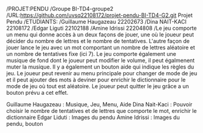 /PROJET:PENDU
/Groupe BI-TD4-groupe2
/URL:https://github.com/uvsq22108172/projet-pendu-BI-TD4-G2.git
Projet Pendu
/ETUDIANTS:
/Guillaume Haugazeau 22202673
/Dina NAIT-KACI 22108172
/Edgar Liguti 22102188
/Amine Idrissi 22204808
/Le jeu comporte un menu qui donne accès à un deux façons de jouer, une où le joueur peut décider du nombre de lettres et le nombre de tentatives. L'autre façon de jouer lance le jeu avec un mot comportant un nombre de lettres aléatoire et un nombre de tentatives fixe (ici 7).
Le jeu comporte également une musique de fond dont le joueur peut modifier le volume, il peut égalmenent muter la musique. Il y a également un bouton aide qui indique les règles du jeu. Le joueur peut revenir au menu principale pour changer de mode de jeu et il peut ajouter des mots à deviner pour enrichir le dictionnaire pour le mode de jeu où tout est aléatoire. Le joueur peut quitter le jeu grâce a un bouton prévu a cet effet. 

Guillaume Haugazeau  : Musique, Jeu, Menu, Aide
Dina Nait-Kaci : Pouvoir choisir le nombre de tentatives et de lettres que comporte le mot, enrichir le dictionnaire
Edgar Liduti : Images du pendu
Amine Idrissi : Images du pendu, bouton
